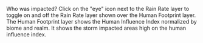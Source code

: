 <p>Who was impacted? Click on the "eye" icon next to the Rain Rate layer to toggle on and off the Rain Rate layer shown over the Human Footprint layer. The Human Footprint layer shows the Human Influence Index normalized by biome and realm. It shows the storm impacted areas high on the human influence index.</p>
